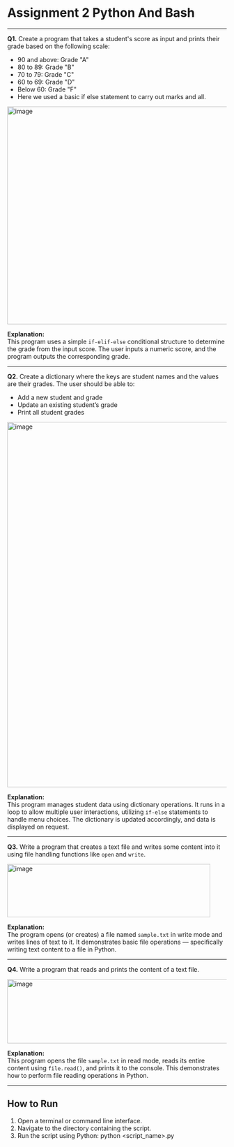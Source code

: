 # Assignment 2 Python And Bash

---

**Q1.** Create a program that takes a student's score as input and prints their grade based on the following scale:  
- 90 and above: Grade "A"  
- 80 to 89: Grade "B"  
- 70 to 79: Grade "C"  
- 60 to 69: Grade "D"  
- Below 60: Grade "F"  
- Here we used a basic if else statement to carry out marks and all.

<img width="713" height="499" alt="image" src="https://github.com/user-attachments/assets/b60df7e8-2591-4332-9fe5-6c10f621a644" />

**Explanation:**  
This program uses a simple `if-elif-else` conditional structure to determine the grade from the input score. 
The user inputs a numeric score, and the program outputs the corresponding grade.

---

**Q2.** Create a dictionary where the keys are student names and the values are their grades. The user should be able to:  
- Add a new student and grade  
- Update an existing student’s grade  
- Print all student grades  

<img width="980" height="837" alt="image" src="https://github.com/user-attachments/assets/9ef4d9de-6307-4842-ab50-ab84ba6fe450" />

**Explanation:**  
This program manages student data using dictionary operations. It runs in a loop to allow multiple user interactions, utilizing `if-else` statements to handle menu choices. The dictionary is updated accordingly, and data is displayed on request.

---

**Q3.** Write a program that creates a text file and writes some content into it using file handling functions like `open` and `write`.

<img width="466" height="122" alt="image" src="https://github.com/user-attachments/assets/724a9c48-9719-4e6d-a6bb-7e43fef1c90e" />

**Explanation:**  
The program opens (or creates) a file named `sample.txt` in write mode and writes lines of text to it. It demonstrates basic file operations — specifically writing text content to a file in Python.

---

**Q4.** Write a program that reads and prints the content of a text file.

<img width="596" height="147" alt="image" src="https://github.com/user-attachments/assets/3c0c0d36-136c-493d-88d1-d315b94eab9f" />

**Explanation:**  
This program opens the file `sample.txt` in read mode, reads its entire content using `file.read()`, and prints it to the console. This demonstrates how to perform file reading operations in Python.

---

## How to Run

1. Open a terminal or command line interface.
2. Navigate to the directory containing the script.
3. Run the script using Python:
   python <script_name>.py 


